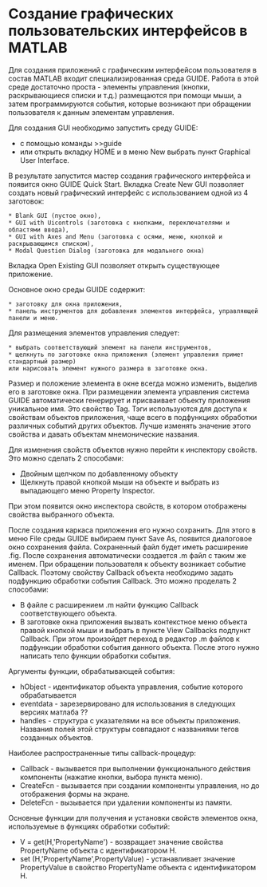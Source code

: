 # Создание графических пользовательских интерфейсов в MATLAB

Для создания приложений с графическим интерфейсом пользователя в состав MATLAB входит специализированная среда GUIDE.
Работа в этой среде достаточно проста - элементы управления (кнопки, раскрывающиеся списки и т.д.) размещаются при помощи мыши,
а затем программируются события, которые возникают при обращении пользователя к данным элементам управления.

Для создания GUI необходимо запустить среду GUIDE:

   * с помощью команды >>guide
   * или открыть вкладку HOME и в меню New выбрать пункт Graphical User Interface.
   
В результате запустится мастер создания графического интерфейса и появится окно GUIDE Quick Start.
Вкладка Create New GUI позволяет создать новый графический интерфейс c использованием одной из 4 заготовок:

    * Blank GUI (пустое окно),
    * GUI with Uicontrols (заготовка с кнопками, переключателями и областями ввода),
    * GUI with Axes and Menu (заготовка с осями, меню, кнопкой и раскрывающимся списком),
    * Modal Question Dialog (заготовка для модального окна)
Вкладка Open Existing GUI позволяет открыть существующее приложение.

Основное окно среды GUIDE содержит:

    * заготовку для окна приложения,
    * панель инструментов для добавления элементов интерфейса, управляющей панели и меню.

Для размещения элементов управления следует:

    * выбрать соответствующий элемент на панели инструментов,
    * щелкнуть по заготовке окна приложения (элемент управления примет стандартный размер)
    или нарисовать элемент нужного размера в заготовке окна.
Размер и положение элемента в окне всегда можно изменить, выделив его в заготовке окна.
При размещении элемента управления система GUIDE автоматически генерирует и присваивает объекту приложения уникальное имя. Это свойство Tag.
Тэги используются для доступа к свойствам объектов приложения, чаще всего в подфункциях обработки различных событий других объектов. 
Лучше изменять значение этого свойства и давать объектам мнемонические названия.

Для изменения свойств объектов нужно перейти к инспектору свойств. Это можно сделать 2 способами:

* Двойным щелчком по добавленному объекту
* Щелкнуть правой кнопкой мыши на объекте и выбрать из выпадающего меню Property Inspector.

При этом появится окно инспектора свойств, в котором отображены свойства выбранного объекта.

После создания каркаса приложения его нужно сохранить. Для этого в меню File среды GUIDE выбираем пункт Save As, появится диалоговое окно сохранения файла. Сохраненный файл будет иметь расширение .fig. После сохранения автоматически создается .m файл с таким же именем. 
При обращении пользователя к объекту возникает событие Callback. Поэтому свойству Callback объекта необходимо задать подфункцию обработки события Callback. Это можно проделать 2 способами:

* В файле с расширением .m найти функцию Callback соответствующего объекта.
* В заготовке окна приложения вызвать контекстное меню объекта правой кнопкой мыши и выбрать в пункте View Callbacks подпункт Callback. При этом произойдет переход в редактор .m файлов к подфункции обработки события данного объекта.
После этого нужно написать тело функции обработки события.

Аргументы функции, обрабатывающей события:

* hObject - идентификатор объекта управления, событие которого обрабатывается
* eventdata - зарезервировано для использования в следующих версиях матлаба ??
* handles - структура с указателями на все объекты приложения. Названия полей этой структуры совпадают с названиями тегов созданных объектов.

Наиболее распространенные типы callback-процедур:

*  Callback - вызывается при выполнении функционального действия компоненты (нажатие кнопки, выбора пункта меню). 
*  CreateFcn - вызывается при создании компоненты управления, но до отображения формы на экране.
*  DeleteFcn - вызывается при удалении компоненты из памяти.

Основные функции для получения и установки свойств элементов окна, используемые в функциях обработки событий:

* V = get(H,'PropertyName') - возвращает значение свойства PropertyName объекта c идентификатором H.
* set (H,'PropertyName',PropertyValue) - устанавливает значение PropertyValue в свойство PropertyName объекта c идентификатором H.










